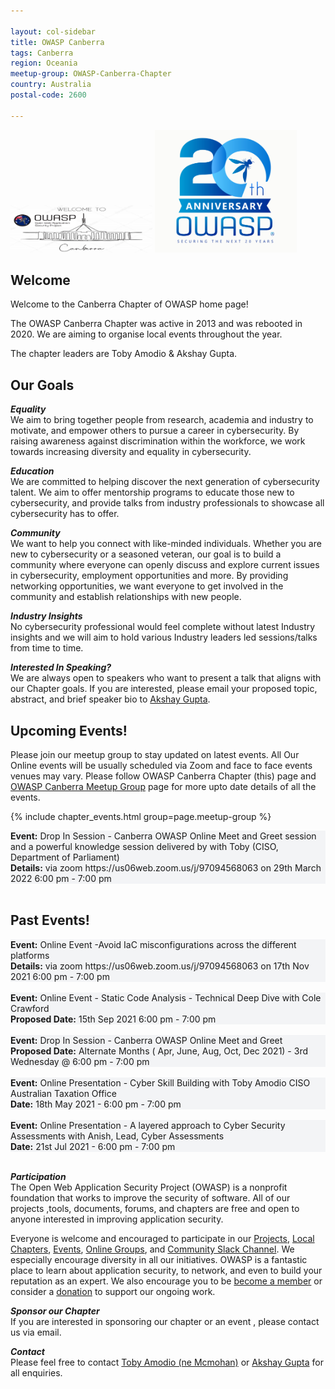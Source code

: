 ```yaml
---

layout: col-sidebar
title: OWASP Canberra
tags: Canberra
region: Oceania
meetup-group: OWASP-Canberra-Chapter
country: Australia
postal-code: 2600

---
```


<img src="assets/images/logo-cbr.png" style="width:45%" class="center">
<img src="assets/images/twenty.png" style="width:45%" class="center">

## Welcome
Welcome to the Canberra Chapter of OWASP home page!

The OWASP Canberra Chapter was active in 2013 and was rebooted in 2020. We are aiming to organise local events throughout the year.

The chapter leaders are Toby Amodio & Akshay Gupta.

## Our Goals

***Equality*** <br/>
We aim to bring together people from research, academia and industry to motivate, and empower others to pursue a career in cybersecurity. By raising awareness against discrimination within the workforce, we work towards increasing diversity and equality in cybersecurity.

***Education*** <br/>
We are committed to helping discover the next generation of cybersecurity talent. We aim to offer mentorship programs to educate those new to cybersecurity, and provide talks from industry professionals to showcase all cybersecurity has to offer.

***Community***<br/>
We want to help you connect with like-minded individuals. Whether you are new to cybersecurity or a seasoned veteran, our goal is to build a community where everyone can openly discuss and explore current issues in cybersecurity, employment opportunities and more. By providing networking opportunities, we want everyone to get involved in the community and establish relationships with new people.

***Industry Insights***<br/>
No cybersecurity professional would feel complete without latest Industry insights and we will aim to hold various Industry leaders led sessions/talks from time to time.

***Interested In Speaking?***<br/>
We are always open to speakers who want to present a talk that aligns with our Chapter goals. If you are interested, please email your proposed topic, abstract, and brief speaker bio to [Akshay Gupta](mailto:Akshay.Gupta@owasp.org).

## Upcoming Events!
Please join our meetup group to stay updated on latest events. All Our Online events will be usually scheduled via Zoom and face to face events venues may vary. Please follow OWASP Canberra Chapter (this) page and <a href="https://www.meetup.com/OWASP-Canberra-Chapter/">OWASP Canberra Meetup Group</a> page for more upto date details of all the events.

{% include chapter_events.html group=page.meetup-group %}

 <section style='background-color:#f3f4f6;'> 
    <strong>Event:</strong> Drop In Session - Canberra OWASP Online Meet and Greet session and a powerful knowledge session delivered by with Toby (CISO, Department of Parliament)<br/>
    <strong>Details:</strong> via zoom https://us06web.zoom.us/j/97094568063 on 29th March 2022 6:00 pm - 7:00 pm<br/>
  </section><br/>
   

## Past Events!

 <section style='background-color:#f3f4f6;'> 
    <strong>Event:</strong> Online Event -Avoid IaC misconfigurations across the different platforms <br/>
    <strong>Details:</strong> via zoom https://us06web.zoom.us/j/97094568063 on 17th Nov 2021 6:00 pm - 7:00 pm<br/>
  </section><br/>
 
  <section style='background-color:#f3f4f6;'> 
    <strong>Event:</strong> Online Event - Static Code Analysis - Technical Deep Dive with Cole Crawford <br/>
    <strong>Proposed Date:</strong> 15th Sep 2021 6:00 pm - 7:00 pm<br/>
  </section><br/>
  
  <section style='background-color:#f3f4f6;'> 
    <strong>Event:</strong> Drop In Session - Canberra OWASP Online Meet and Greet <br/>
    <strong>Proposed Date:</strong> Alternate Months ( Apr, June, Aug, Oct, Dec 2021) - 3rd Wednesday @ 6:00 pm - 7:00 pm<br/>
  </section><br/>
 
 <section style='background-color:#f3f4f6;'>
    <strong>Event:</strong> Online Presentation - Cyber Skill Building with Toby Amodio CISO Australian Taxation Office <br/>
    <strong>Date:</strong> 18th May 2021 - 6:00 pm - 7:00 pm<br/>
    </section><br/>
    
  <section style='background-color:#f3f4f6;'>
    <strong>Event:</strong> Online Presentation - A layered approach to Cyber Security Assessments with Anish, Lead, Cyber Assessments <br/>
    <strong>Date:</strong> 21st Jul 2021 - 6:00 pm - 7:00 pm<br/>
    </section><br/>

***Participation***<br/>
The Open Web Application Security Project (OWASP) is a nonprofit foundation that works to improve the security of software. All of our projects ,tools, documents, forums, and chapters are free and open to anyone interested in improving application security. 

Everyone is welcome and encouraged to participate in our [Projects](https://owasp.org/projects/), [Local Chapters](https://owasp.org/chapters/), [Events](https://owasp.org/events/), [Online Groups](https://groups.google.com/a/owasp.com/), and [Community Slack Channel](https://owasp.slack.com/). We especially encourage diversity in all our initiatives. OWASP is a fantastic place to learn about application security, to network, and even to build your reputation as an expert. We also encourage you to be [become a member](https://owasp.org/membership/) or consider a [donation](https://owasp.org/donate/) to support our ongoing work.

***Sponsor our Chapter***<br/>
If you are interested in sponsoring our chapter or an event , please contact us via email.

***Contact***<br/>
Please feel free to contact  [Toby Amodio (ne Mcmohan)](mailto:Toby.Amodio@owasp.org) or  [Akshay Gupta](mailto:Akshay.Gupta@owasp.org) for all enquiries.
